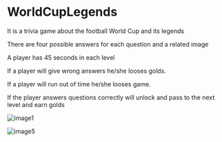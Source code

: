 # WorldCupLegends

It is a trivia game about the football World Cup and its legends

There are four possible answers  for each question and a related image

A player has 45 seconds in each level

If a player will give wrong answers he/she looses golds. 

If a player will run out of time he/she looses game.

If the player answers questions correctly will unlock and pass to the next level and earn golds

![image1](https://github.com/valerian1/WorldCupLegends/assets/64802873/62b7d0fe-1565-48c1-84e5-2aa068fb088b)


![image5](https://github.com/valerian1/WorldCupLegends/assets/64802873/d19f9aea-a18e-408a-b041-ea1163139328)
